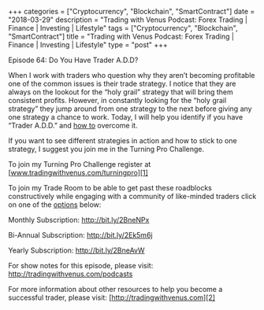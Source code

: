 +++
categories = ["Cryptocurrency", "Blockchain", "SmartContract"]
date = "2018-03-29"
description = "Trading with Venus Podcast: Forex Trading | Finance | Investing | Lifestyle"
tags = ["Cryptocurrency", "Blockchain", "SmartContract"]
title = "Trading with Venus Podcast: Forex Trading | Finance | Investing | Lifestyle"
type = "post"
+++

Episode 64: Do You Have Trader A.D.D?

When I work with traders who question why they aren’t becoming
profitable one of the common issues is their trade strategy. I notice
that they are always on the lookout for the “holy grail” strategy that
will bring them consistent profits. However, in constantly looking for
the “holy grail strategy” they jump around from one strategy to the next
before giving any one strategy a chance to work. Today, I will help you
identify if you have “Trader A.D.D.” and [how to](https://www.playgroundfx.com/blog/forex-trading-how-to/) overcome it.

If you want to see different strategies in action and how to stick to
one strategy, I suggest you join me in the Turning Pro Challenge.

To join my Turning Pro Challenge register at
[www.tradingwithvenus.com/turningpro][1]

To join my Trade Room to be able to get past these roadblocks
constructively while engaging with a community of like-minded traders
click on one of the [options](https://www.fixpro.org/post/options-liquidity/) below:

Monthly Subscription: http://bit.ly/2BneNPx

Bi-Annual Subscription: http://bit.ly/2Ek5m6j

Yearly Subscription: http://bit.ly/2BneAvW

For show notes for this episode, please visit:
http://tradingwithvenus.com/podcasts

For more information about other resources to help you become a
successful trader, please visit: [http://tradingwithvenus.com][2]

   [1]: https://www.dropbox.com/referrer_cleansing_redirect?hmac=xIzo785Qym53cD5DyhgRx3BQBpZS6e%2B5BJiCVDTgZmc%3D&url=http%3A%2F%2Fwww.tradingwithvenus.com%2Fturningpro
   [2]: https://www.dropbox.com/referrer_cleansing_redirect?hmac=8Zfv9pmTLl%2BnP7mByNtsLSw9fiNBSSnN37S5dzwWwyE%3D&url=http%3A%2F%2Ftradingwithvenus.com